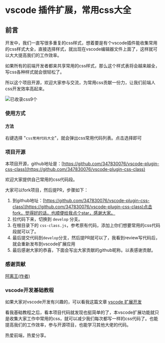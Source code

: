 # vscode 插件扩展，常用css大全
## 前言

开发中，我们一直写很多重复的css样式，想着要是有个vscode插件能收集常用的css样式大全，直接选择样式，就出现在vscode编辑器文件上面了，这样就可以大大提高我们的工作效率。

如果所有的前端开发者都来共享常用的css样式，那么这个样式表将会越来越全，写css各种样式就会很轻松了。

所以这个项目开源，欢迎大家参与交流，为常用css贡献一份力，让我们前端人css开发效率高起来。

![已收录css9个](https://img.shields.io/badge/已收录css-9个-blue.svg?style=plastic)

### 使用方式
<!-- #### 方法一
1. 按 `shift + win + p` 打开vscode 搜索命令
2. 输入关键词搜索, 比如 "`class:单文本溢出`"， 或 "`单文本`"。 -->

#### 方法

右键选择 "`css常用代码大全`"，就会弹出css常用代码列表。点击选择即可

### 项目开源

本项目开源，github地址是：[https://github.com/347830076/vscode-plugin-css-class](https://github.com/347830076/vscode-plugin-css-class)

欢迎大家提供自己常用的css代码段。

大家可以fork项目，然后提PR，步骤如下：

1. 到github地址：[https://github.com/347830076/vscode-plugin-css-class](https://github.com/347830076/vscode-plugin-css-class)点击fork，觉得好的话，也顺便给我点个star，感谢大家。
2. 拉代码下来，切换到 `develop` 分支。
3. 在根目录下的 `css-class.js`，参考原有代码，添加上你们想要常用的css代码段就可以了。
4. 最后提交代码到`develop`分支，然后提PR就可以了，我看到review写代码后，就会重新发布到vscode扩展应用
5. 最后感谢大家的恭喜，下面会写出大家贡献的github昵称。以表感谢贡献。

### 感谢贡献

[阿离王(作者)](https://github.com/347830076)

### vscode开发基础教程

如果大家对vscode开发有兴趣的，可以看我这篇文章 [vscode 扩展开发](https://347830076.github.io/myBlog/tool/vscode-plugin.html)

看我基础教程之后，看本项目代码就发现也挺简单的了，本vscode扩展功能就只是收集大家工作中常用的css，就可以减少我们每次都写一样的css代码了。也能提高我们的工作效率，参与开源项目，也能学习其他大佬的代码。

热爱前端，热爱分享。
